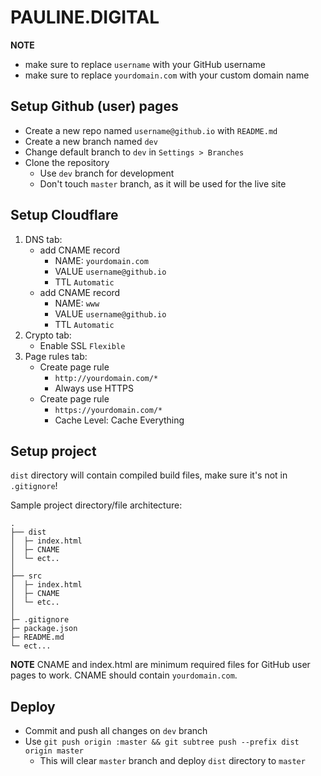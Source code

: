 # PAULINE.DIGITAL

__NOTE__
- make sure to replace `username` with your GitHub username
- make sure to replace `yourdomain.com` with your custom domain name

## Setup Github (user) pages

- Create a new repo named `username@github.io` with `README.md`
- Create a new branch named `dev`
- Change default branch to `dev` in `Settings > Branches`
- Clone the repository
	- Use `dev` branch for development
	- Don't touch `master` branch, as it will be used for the live site

## Setup Cloudflare
1. DNS tab:
	- add CNAME record
		- NAME: `yourdomain.com`
		- VALUE `username@github.io`
		- TTL `Automatic`
	- add CNAME record
		- NAME: `www`
		- VALUE `username@github.io`
		- TTL `Automatic`
2. Crypto tab:
	- Enable SSL `Flexible`
3. Page rules tab:
	- Create page rule
		- `http://yourdomain.com/*`
		- Always use HTTPS
	- Create page rule
		- `https://yourdomain.com/*`
		- Cache Level: Cache Everything

## Setup project

`dist` directory will contain compiled build files, make sure it's not in `.gitignore`!

Sample project directory/file architecture:
```
.
├── dist
│  ├─ index.html
│  ├─ CNAME
│  └─ ect..
│
├── src
│  ├─ index.html
│  ├─ CNAME
│  └─ etc..
│
├─ .gitignore
├─ package.json
├─ README.md
└─ ect...
```
__NOTE__ CNAME and index.html are minimum required files for GitHub user pages to work. CNAME should contain `yourdomain.com`.

## Deploy
- Commit and push all changes on `dev` branch
- Use `git push origin :master && git subtree push --prefix dist origin master`
	- This will clear `master` branch and deploy `dist` directory to `master`
